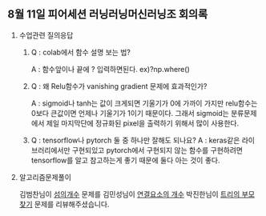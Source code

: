 ## 8월 11일 피어세션 러닝러닝머신러닝조 회의록
1. 수업관련 질의응답

    1) Q : colab에서 함수 설명 보는 법?
   
       A : 함수앞이나 끝에 ? 입력하면된다. ex)?np.where() 
    
    2) Q : 왜 Relu함수가 vanishing gradient 문제에 효과적인가?
    
       A : sigmoid나 tanh는 값이 크게되면 기울기가 0에 가까이 가지만 relu함수는 0보다 큰값이면 언제나 기울기가 1이기 때문이다. 그래서 sigmoid는 분류문제에서 제일 마지막단에 정규화된 pixel을 출력하기 위해서 많이 사용한다.
    
    3) Q : tensorflow나 pytorch 둘 중 하나만 잘해도 되나요?
       A : keras같은 라이브러리에서만 구현되있고 pytorch에서 구현되지 않는 함수를 구현하려면 tensorflow를 알고 참고하는게 좋기 때문에 둘다 아는 것이 좋다.
       
2. 알고리즘문제풀이

   김범찬님이 [섬의개수](https://www.acmicpc.net/problem/4963) 문제를 김민성님이 [연결요소의 개수](https://www.acmicpc.net/problem/11724) 박진한님이 [트리의 부모찾기](https://www.acmicpc.net/problem/11725) 문제를 리뷰해주셨습니다.
